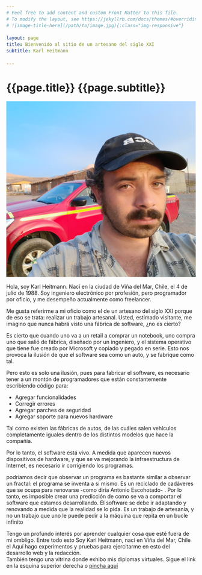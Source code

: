 ```yaml
---
# Feel free to add content and custom Front Matter to this file.
# To modify the layout, see https://jekyllrb.com/docs/themes/#overriding-theme-defaults
# ![image-title-here](/path/to/image.jpg){:class="img-responsive"}

layout: page
title: Bienvenido al sitio de un artesano del siglo XXI
subtitle: Karl Heitmann

---
```


<h1 class="heading-primary">
  <span class="heading-primary--main">{{page.title}}</span>
  <span class="heading-primary--sub">{{page.subtitle}}</span>
</h1>
<div class="perfil__surround--container">
  <div class="perfil__surround--container-img">
    <img src=
"/assets/img/perfil.jpg"
      alt="Longtail boat in Thailand"
      class="perfil--main perfil__surround--img">
  </div>

  <p class="perfil__surround--paragraph">
    Hola, soy Karl Heitmann. Nací en la ciudad de Viña del Mar, Chile, el 4 de julio de 1988.
    Soy ingeniero electrónico por profesión, pero programador por oficio, y me desempeño actualmente como freelancer.
  </p>
  <p class="perfil__surround--paragraph">
    Me gusta referirme a mi oficio como el de un artesano del siglo XXI porque de eso se trata: realizar un trabajo artesanal. Usted, estimado visitante, me imagino que nunca habrá visto una fábrica de software, ¿no es cierto?
  </p>
  <p class="perfil__surround--paragraph">
    Es cierto que cuando uno va a un retail a comprar un notebook, uno compra uno que salió de fábrica, diseñado por un ingeniero, y el sistema operativo que tiene fue creado por Microsoft y copiado y pegado en serie. Esto nos provoca la ilusión de que el software sea como un auto, y se fabrique como tal.
  </p>
  <p class="perfil__surround--paragraph">
    Pero esto es solo una ilusión, pues para fabricar el software, es necesario tener a un montón de programadores que están constantemente escribiendo código para:
  </p>
    <ul>
      <li>Agregar funcionalidades</li>
      <li>Corregir errores</li>
      <li>Agregar parches de seguridad</li>
      <li>Agregar soporte para nuevos hardware</li>
    </ul>
  <p class="perfil__surround--paragraph">
    Tal como existen las fábricas de autos, de las cuáles salen vehículos completamente iguales dentro de los distintos modelos que hace la compañía.
  </p>
  <p class="perfil__surround--paragraph">
    Por lo tanto, el software está vivo. A medida que aparecen nuevos dispositivos de hardware, y que se va mejorando la infraestructura de Internet, es necesario ir corrigiendo los programas.
  </p>
  <p class="perfil__surround--paragraph">
    podríamos decir que observar un programa es bastante similar a observar un fractal: el programa se inventa a si mismo. Es un reciclado de cadáveres que se ocupa para renovarse -como diría Antonio Escohotado- . Por lo tanto, es imposible crear una predicción de como se va a comportar el software que estamos desarrollando. El software se debe ir adaptando y renovando a medida que la realidad se lo pida. Es un trabajo de artesanía, y no un trabajo que uno le puede pedir a la máquina que repita en un bucle infinito
  </p>
  <p class="perfil__surround--paragraph">
    Tengo un profundo interés por aprender cualquier cosa que esté fuera de mi ombligo. Entre todo esto
    Soy Karl Heitmann, nací en Viña del Mar, Chile el
    Aquí hago experimentos y pruebas para ejercitarme en esto del desarrollo web y la redacción.
    <br/>
    También tengo una vitrina donde exhibo mis diplomas virtuales. Sigue el link en la esquina superior derecha o
    <a href="/diplomas/diplomas">pincha aquí</a>
    <br/>
    <!-- Abajo puedes ver las cosas que escribo en este blog. -->
  </p>
</div>
